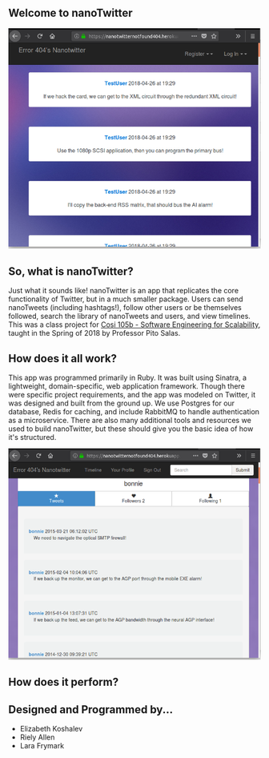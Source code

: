 ## Welcome to nanoTwitter
![Home Page](home.png)

## So, what is nanoTwitter?
Just what it sounds like! nanoTwitter is an app that replicates the core functionality of Twitter, but in a much smaller package. Users can send nanoTweets (including hashtags!), follow other users or be themselves followed, search the library of nanoTweets and users, and view timelines. This was a class project for [Cosi 105b - Software Engineering for Scalability](cosi105b.s3-website-us-west-2.amazonaws.com/), taught in the Spring of 2018 by Professor Pito Salas.

## How does it all work?
This app was programmed primarily in Ruby. It was built using Sinatra, a lightweight, domain-specific, web application framework. Though there were specific project requirements, and the app was modeled on Twitter, it was designed and built from the ground up. We use Postgres for our database, Redis for caching, and include RabbitMQ to handle authentication as a microservice. There are also many additional tools and resources we used to build nanoTwitter, but these should give you the basic idea of how it's structured.

![Profile Page](profile.png)

## How does it perform?


## Designed and Programmed by...
- Elizabeth Koshalev
- Riely Allen
- Lara Frymark

